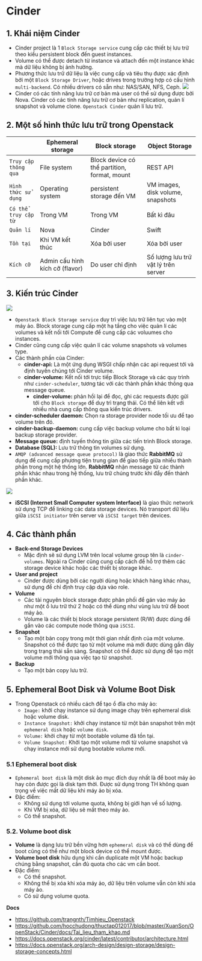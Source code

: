 # Cinder
## 1. Khái niệm Cinder
- Cinder project là 1 `Block Storage service` cung cấp các thiết bị lưu trữ theo kiểu persistent block đến guest instances.
- Volume có thể được detach từ instance và attach đến một instance khác mà dữ liệu không bị ảnh hưởng.
- Phương thức lưu trữ dữ liệu là việc cung cấp và tiêu thụ được xác định bởi một `Block Storage Driver`, hoặc drives trong trường hợp có cấu hình `multi-backend`. Có nhiều drivers có sẵn như: NAS/SAN, NFS, Ceph.
![](https://raw.githubusercontent.com/khanhnt99/thuctap012017/master/XuanSon/OpenStack/Cinder/images/1.png)
- Cinder có các tính năng lưu trữ cơ bản mà user có thể sử dụng được bởi Nova. Cinder có các tính năng lưu trữ cơ bản như replication, quản lí snapshot và volume clone. `Openstack Cinder` quản lí lưu trữ.

## 2. Một số hình thức lưu trữ trong Openstack
| |Ephemeral storage| Block storage| Object Storage|
|-|-----------------|--------------|---------------|
|`Truy cập thông qua`|File system| Block device có thể partition, format, mount|REST API|
|`Hình thức sử dụng`|Operating system|persistent storage đến VM|VM images, disk volume, snapshots|
|`Có thể truy cập từ`|Trong VM|Trong VM|Bất kì đâu|
|`Quản lí`|Nova|Cinder|Swift|
|`Tồn tại`|Khi VM kết thúc|Xóa bởi user|Xóa bởi user|
|`Kích cỡ`|Admin cấu hình kích cỡ (flavor)|Do user chỉ định|Số lượng lưu trữ vật lý trên server|

## 3. Kiến trúc Cinder
![](https://raw.githubusercontent.com/khanhnt99/Timhieu_Openstack/master/img/86.png)

- `Openstack Block Storage service` duy trì việc lưu trữ liên tục vào một máy ảo. Block storage cung cấp một hạ tầng cho việc quản lí các volumes và kết nối tới Compute để cung cấp các voluumes cho instances. 
- Cinder cũng cung cấp việc quản lí các volume snapshots và volumes type.
- Các thành phần của Cinder:
  + **cinder-api:** Là một ứng dụng WSGI chấp nhận các api request tới và định tuyến chúng tới Cinder volume.
  + **cinder-volume:** Kết nối tới trực tiếp Block Storage và các quy trình như `cinder-scheduler`, tương tác với các thành phần khác thông qua message queue. 
    - **cinder-volume:** phản hồi lại để đọc, ghi các requests được gửi tới cho `Block storage` để duy trì trạng thái. Có thể liên kết với nhiều nhà cung cấp thông qua kiến trúc drivers.
- **cinder-scheduler daemon:** Chọn ra storage provider node tối ưu để tạo volume trên đó.
- **cinder-backup-daemon:** cung cấp việc backup volume cho bất kì loại backup storage provider.
- **Message queue:** định tuyến thông tin giữa các tiến trình Block storage.
- **Database (SQL):** Lưu trữ thông tin volumes sử dụng.
- `AMQP (advanced message queue protocol)` là giao thức **RabbitMQ** sử dụng để cung cấp phương tiện trung gian để giao tiếp giữa nhiều thành phần trong một hệ thống lớn. **RabbitMQ** nhận message từ các thành phần khác nhau trong hệ thống, lưu trữ chúng trước khi đẩy đến thành phần khác.

![](https://docs.openstack.org/cinder/latest/_images/architecture.png)
- **iSCSI (Internet Small Computer system Interface)** là giao thức network sử dụng TCP để linking các data storage devices. Nó transport dữ liệu giữa `iSCSI initiator` trên server và `iSCSI target` trên devices.

## 4. Các thành phần
- **Back-end Storage Devices**
    - Mặc định sẽ sử dụng LVM trên local volume group tên là `cinder-volumes`. Ngoài ra Cinder cũng cung cấp cách để hỗ trợ thêm các storage device khác hoặc các thiết bị storage khác.
- **User and project**
    - Cinder được dùng bởi các người dùng hoặc khách hàng khác nhau, sử dụng để chỉ định truy cập dựa vào role.
- **Volume**
    - Các tài nguyên block storage được phân phối để gán vào máy ảo như một ổ lưu trữ thứ 2 hoặc có thể dùng như vùng lưu trữ để boot máy ảo. 
    - Volume là các thiết bị block storage persistent (R/W) được dùng để gắn vào các compute node thông qua `iSCSI`.
- **Snapshot** 
    - Tạo một bản copy trong một thời gian nhất định của một volume. Snapshot có thể được tạo từ một volume mà mới được dùng gần đây trong trạng thái sẵn sàng. Snapshot có thể được sử dụng để tạo một volume mới thông qua việc tạo từ snapshot.
- **Backup**
    - Tạo một bản copy lưu trữ.

## 5. Ephemeral Boot Disk và Volume Boot Disk
- Trong Openstack có nhiều cách để tạo ổ đĩa cho máy ảo:
    - `Image:` khởi chạy instance sử dụng image chạy trên ephemeral disk hoặc volume disk.
    - `Instance Snapshot:` khởi chạy instance từ một bản snapshot trên một `ephemeral disk` hoặc `volume disk`.
    - `Volume:` khởi chạy từ một bootable volume đã tồn tại.
    - `Volume Snapshot:` Khởi tạo một volume mới từ volume snapshot và chạy instance mới sử dụng bootable volume mới.

### 5.1 Ephemeral boot disk
- `Ephemeral boot disk` là một disk ảo mục đích duy nhất là để boot máy ảo hay còn được gọi là disk tạm thời. Được sử dụng trong TH không quan trọng về việc mất dữ liệu khi máy ảo bị xóa.
- Đặc điểm:
    - Không sử dụng tới volume quota, không bị giới hạn về số lượng.
    - Khi VM bị xóa, dữ liệu sẽ mất theo máy ảo.
    - Có thể snapshot.
### 5.2. Volume boot disk
- **Volume** là dạng lưu trữ bền vững hơn `ephemeral disk` và có thể dùng để boot cũng có thể như một block device có thể mount được.
- **Volume boot disk** hữu dụng khi cần duplicate một VM hoặc backup chúng bằng snapshot, cần đủ quota cho các vm cần boot.
- Đặc điểm:
    - Có thể snapshot.
    - Không thể bị xóa khi xóa máy ảo, dữ liệu trên volume vẫn còn khi xóa máy ảo.
    - Có sử dụng volume quota.



__Docs__
- https://github.com/trangnth/Timhieu_Openstack
- https://github.com/hocchudong/thuctap012017/blob/master/XuanSon/OpenStack/Cinder/docs/Tai_lieu_tham_khao.md
- https://docs.openstack.org/cinder/latest/contributor/architecture.html
- https://docs.openstack.org/arch-design/design-storage/design-storage-concepts.html